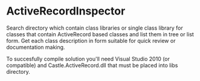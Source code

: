 # ActiveRecordInspector
Search directory which contain class libraries or single class library for classes that contain ActiveRecord based classes and list them in tree or list form. Get each class description in form suitable for quick review or documentation making.

To succesfully compile solution you'll need Visual Studio 2010 (or compatible) and Castle.ActiveRecord.dll that must be placed into libs directory.

